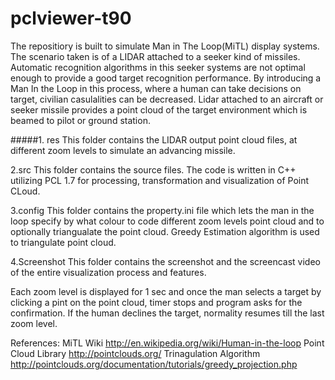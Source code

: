 # pclviewer-t90
The repositiory is built to simulate Man in The Loop(MiTL) display systems.
The scenario taken is of a LIDAR attached to a seeker kind of missiles. Automatic recognition algorithms in this seeker systems are not optimal enough to provide a good target recognition performance. By introducing a Man In the Loop in this process, where a human can take decisions on target, civilian casulalities can be decreased.
Lidar attached to an aircraft or seeker missile provides a point cloud of the target environment which is beamed to pilot or ground station.

#####1. res 
This folder contains the LIDAR output point cloud files, at different zoom levels to simulate an advancing missile.

2.src
This folder contains the source files. The code is written in C++ utilizing PCL 1.7 for processing, transformation and visualization of Point CLoud.

3.config
This folder contains the property.ini file which lets the man in the loop specify by what colour to code different zoom levels point cloud and to optionally triangualate the point cloud. Greedy Estimation algorithm is used to triangulate point cloud.

4.Screenshot
This folder contains the screenshot and the screencast video of the entire visualization process and features.

Each zoom level is displayed for 1 sec and once the man selects a target by clicking a pint on the point cloud, timer stops and program asks for the confirmation. If the human declines the target, normality resumes till the last zoom level.

References:
MiTL Wiki http://en.wikipedia.org/wiki/Human-in-the-loop
Point Cloud Library http://pointclouds.org/
Trinagulation Algorithm http://pointclouds.org/documentation/tutorials/greedy_projection.php
